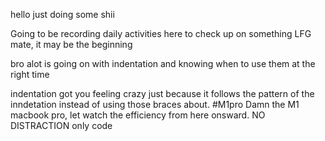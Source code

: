 hello
just doing some shii


Going to be recording daily activities here to check up on something
LFG mate, it may be the beginning 

bro alot is going on with indentation and knowing when to use them at the right time


indentation got you feeling crazy just because it follows the pattern of the inndetation instead of using those braces about. 
#M1pro 
Damn the M1 macbook pro, let watch the efficiency from here onsward. NO DISTRACTION only code 